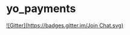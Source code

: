 # yo_payments
[![Gitter](https://badges.gitter.im/Join Chat.svg)](https://gitter.im/JamesMura/yo_payments?utm_source=badge&utm_medium=badge&utm_campaign=pr-badge&utm_content=badge)
